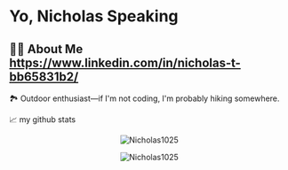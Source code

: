 # Yo, Nicholas Speaking

## 👨‍💻 About Me https://www.linkedin.com/in/nicholas-t-bb65831b2/

🏞 Outdoor enthusiast—if I'm not coding, I'm probably hiking somewhere.


📈 my github stats
<p align="center"> <img src="https://github-readme-stats.vercel.app/api?username=Nicholas1025&show_icons=true&theme=gotham" alt="Nicholas1025" />
<p align="center"> <img src="https://github-readme-stats.vercel.app/api/top-langs/?username=Nicholas1025&show_icons=true&theme=gotham" alt="Nicholas1025" />  
<!--
**Nicholas1025/Nicholas1025** is a ✨ _special_ ✨ repository because its `README.md` (this file) appears on your GitHub profile.

Here are some ideas to get you started:

- 🔭 I’m currently working on ...
- 🌱 I’m currently learning ...
- 👯 I’m looking to collaborate on ...
- 🤔 I’m looking for help with ...
- 💬 Ask me about ...
- 📫 How to reach me: ...
- 😄 Pronouns: ...
- ⚡ Fun fact: ...
-->
